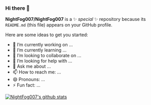 ### Hi there 👋


**NightFog007/NightFog007** is a ✨ _special_ ✨ repository because its `README.md` (this file) appears on your GitHub profile.

Here are some ideas to get you started:

- 🔭 I’m currently working on ...
- 🌱 I’m currently learning ...
- 👯 I’m looking to collaborate on ...
- 🤔 I’m looking for help with ...
- 💬 Ask me about ...
- 📫 How to reach me: ...
- 😄 Pronouns: ...
- ⚡ Fun fact: ...



[![NightFog007's github stats](https://github-readme-stats.vercel.app/api?username=NightFog007)](https://github.com/NightFog007/github-readme-stats)
